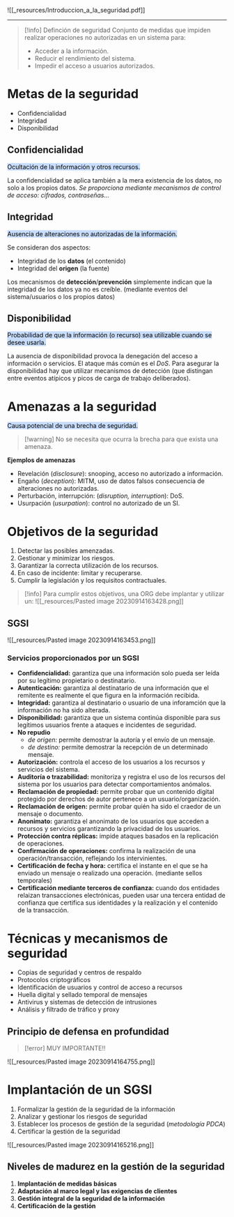 ![[_resources/Introduccion_a_la_seguridad.pdf]]

---

> [!info] Definción de seguridad
> Conjunto de medidas que impiden realizar operaciones no autorizadas en un sistema para:
> - Acceder a la información.
> - Reducir el rendimiento del sistema.
> - Impedir el acceso a usuarios autorizados.


# Metas de la seguridad
- Confidencialidad
- Integridad
- Disponibilidad
## Confidencialidad
<mark style="background: #ADCCFFA6;">Ocultación de la información y otros recursos.</mark>

La confidencialidad se aplica también a la mera existencia de los datos, no solo a los propios datos.
*Se proporciona mediante mecanismos de control de acceso: cifrados, contraseñas...*
## Integridad
<mark style="background: #ADCCFFA6;">Ausencia de alteraciones no autorizadas de la información.</mark>

Se consideran dos aspectos:
- Integridad de los **datos** (el contenido)
- Integridad del **origen** (la fuente)

Los mecanismos de **detección**/**prevención** simplemente indican que la integridad de los datos ya no es creíble. (mediante eventos del sistema/usuarios o los propios datos)

## Disponibilidad
<mark style="background: #ADCCFFA6;">Probabilidad de que la información (o recurso) sea utilizable cuando se desee usarla.</mark>

La ausencia de disponibilidad provoca la denegación del acceso a información o servicios. El ataque más común es el *DoS*.
Para asegurar la disponibilidad hay que utilizar mecanismos de detección (que distingan entre eventos atípicos y picos de carga de trabajo deliberados).

# Amenazas a la seguridad
<mark style="background: #ADCCFFA6;">Causa potencial de una brecha de seguridad.</mark>

> [!warning] No se necesita que ocurra la brecha para que exista una amenaza.

**Ejemplos de amenazas**
- Revelación (*disclosure*): snooping, acceso no autorizado a información.
- Engaño (*deception*): MITM, uso de datos falsos consecuencia de alteraciones no autorizadas.
- Perturbación, interrupción: (*disruption, interruption*): DoS.
- Usurpación (*usurpation*): control no autorizado de un SI.

# Objetivos de la seguridad
1. Detectar las posibles amenzadas.
2. Gestionar y minimizar los riesgos.
3. Garantizar la correcta utilización de los recursos.
4. En caso de incidente: limitar y recuperarse.
5. Cumplir la legislación y los requisitos contractuales.

> [!info] Para cumplir estos objetivos, una ORG debe implantar y utilizar un:
> ![[_resources/Pasted image 20230914163428.png]]


## SGSI
![[_resources/Pasted image 20230914163453.png]]

### Servicios proporcionados por un SGSI
- **Confidencialidad:** garantiza que una información solo pueda ser leída por su legítimo propietario o destinatario.
- **Autenticación:** garantiza al destinatario de una información que el remitente es realmente el que figura en la información recibida.
- **Integridad:** garantiza al destinatario o usuario de una inforamción que la información no ha sido alterada.
- **Disponibilidad:** garantiza que un sistema continúa disponible para sus legítimos usuarios frente a ataques e incidentes de seguridad.
- **No repudio**
	- *de origen:* permite demostrar la autoría y el envío de un mensaje.
	- *de destino:* permite demostrar la recepción de un determinado mensaje.
- **Autorización:** controla el acceso de los usuarios a los recursos y servicios del sistema.
- **Auditoría o trazabilidad:** monitoriza y registra el uso de los recursos del sistema por los usuarios para detectar comportamientos anómalos.
- **Reclamación de propiedad:** permite probar que un contenido digital protegido por derechos de autor pertenece a un usuario/organización.
- **Reclamación de origen:** permite probar quién ha sido el craedor de un mensaje o documento.
- **Anonimato:** garantiza el anonimato de los usuarios que acceden a recursos y servicios garantizando la privacidad de los usuarios.
- **Protección contra réplicas:** impide ataques basados en la replicación de operaciones.
- **Confirmación de operaciones:** confirma la realización de una operación/transacción, reflejando los intervinientes.
- **Certificación de fecha y hora:** certifica el instante en el que se ha enviado un mensaje o realizado una operación. (mediante sellos temporales)
- **Certificación mediante terceros de confianza:** cuando dos entidades relaizan transacciones electrónicas, pueden usar una tercera entidad de confianza que certifica sus identidades y la realización y el contenido de la transacción.

# Técnicas y mecanismos de seguridad
- Copias de seguridad y centros de respaldo
- Protocolos criptográficos
- Identificación de usuarios y control de acceso a recursos
- Huella digital y sellado temporal de mensajes
- Antivirus y sistemas de detección de intrusiones
- Análisis y filtrado de tráfico y proxy

## Principio de defensa en profundidad
> [!error] MUY IMPORTANTE!!


![[_resources/Pasted image 20230914164755.png]]

# Implantación de un SGSI
1. Formalizar la gestión de la seguridad de la información
2. Analizar y gestionar los riesgos de seguridad
3. Establecer los procesos de gestión de la seguridad (*metodología PDCA*)
4. Certificar la gestión de la seguridad

![[_resources/Pasted image 20230914165216.png]]

## Niveles de madurez en la gestión de la seguridad
1. **Implantación de medidas básicas**
2. **Adaptación al marco legal y las exigencias de clientes**
3. **Gestión integral de la seguridad de la información**
4. **Certificación de la gestión**